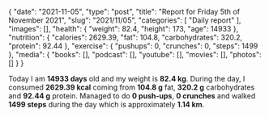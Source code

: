 {
    "date": "2021-11-05",
    "type": "post",
    "title": "Report for Friday 5th of November 2021",
    "slug": "2021\/11\/05",
    "categories": [
        "Daily report"
    ],
    "images": [],
    "health": {
        "weight": 82.4,
        "height": 173,
        "age": 14933
    },
    "nutrition": {
        "calories": 2629.39,
        "fat": 104.8,
        "carbohydrates": 320.2,
        "protein": 92.44
    },
    "exercise": {
        "pushups": 0,
        "crunches": 0,
        "steps": 1499
    },
    "media": {
        "books": [],
        "podcast": [],
        "youtube": [],
        "movies": [],
        "photos": []
    }
}

Today I am <strong>14933 days</strong> old and my weight is <strong>82.4 kg</strong>. During the day, I consumed <strong>2629.39 kcal</strong> coming from <strong>104.8 g</strong> fat, <strong>320.2 g</strong> carbohydrates and <strong>92.44 g</strong> protein. Managed to do <strong>0 push-ups</strong>, <strong>0 crunches</strong> and walked <strong>1499 steps</strong> during the day which is approximately <strong>1.14 km</strong>.